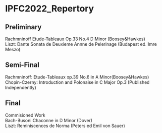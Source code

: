# IPFC2022_Repertory

## Preliminary
Rachmninoff Etude-Tableaux Op.33 No.4 D Minor (Boosey&Hawkes)<br/>
Liszt: Dante Sonata de Deuxieme Annne de Pelerinage (Budapest ed. Imre Meszo)
## Semi-Final
Rachmninoff: Etude-Tableaux op.39 No.6 in A Minor(Boosey&Hawkes)<br/>
Chopin-Czerny: Introduction and Polonaise in C Major Op.3 (Published Independently)
## Final 
Commisioned Work<br/>
Bach-Busoni Chaconne in D Minor (Dover)<br/>
Liszt: Reminiscences de Norma (Peters ed Emil von Sauer)
